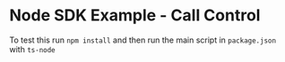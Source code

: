 # Node SDK Example - Call Control

To test this run `npm install` and then run the main script in `package.json` with `ts-node`
